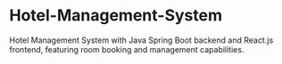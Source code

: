 # Hotel-Management-System
Hotel Management System with Java Spring Boot backend and React.js frontend, featuring room booking and management capabilities.
